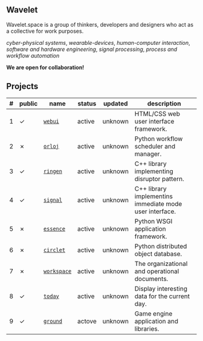 ## Wavelet

Wavelet.space is a group of thinkers, developers and designers who act as a collective for work purposes.

*cyber-physical systems*, *wearable-devices*, *human-computer interaction*, *software and hardware engineering*, *signal processing*, *process and workflow automation* 

**We are open for collaboration!**

## Projects

|#|public|name|status|updated|description|
|-|------|----|------|-------|-----------|
1|&check;|[`webui`](https://github.com/wavelet-space/webui)|active|unknown|HTML/CSS web user interface framework.
2|&cross;|[`orloj`](https://github.com/wavelet-space/orloj)|active|unknown|Python workflow scheduler and manager.
3|&check;|[`ringen`](https://github.com/wavelet-space/ringen)|active|unknown|C++ library implementing disruptor pattern.
4|&check;|[`signal`](https://github.com/wavelet-space/signal)|active|unknown|C++ library  implementins immediate mode user interface.
5|&cross;|[`essence`](https://github.com/wavelet-space/essence)|active|unknown|Python WSGI application framework.
6|&cross;|[`circlet`](https://github.com/wavelet-space/circlet)|active|unknown|Python distributed object database.
7|&cross;|[`workspace`](https://github.com/wavelet-space/workspace)|active|unknown|The organizational and operational documents.
8|&check;|[`today`](https://github.com/wavelet-space/today)|active|unknown|Display interesting data for the current day.
9|&check;|[`ground`](https://github.com/wavelet-space/ground)|actove|unknown|Game engine application and libraries.
